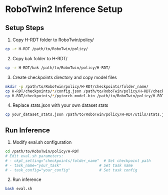 # RoboTwin2 Inference Setup

## Setup Steps

1. Copy H-RDT folder to RoboTwin/policy/
```bash
cp -r H-RDT /path/to/RoboTwin/policy/
```

2. Copy bak folder to H-RDT/
```bash
cp -r H-RDT/bak /path/to/RoboTwin/policy/H-RDT/
```

3. Create checkpoints directory and copy model files
```bash
mkdir -p /path/to/RoboTwin/policy/H-RDT/checkpoints/folder_name/
cp H-RDT/checkpoints/*/config.json /path/to/RoboTwin/policy/H-RDT/checkpoints/folder_name/
cp H-RDT/checkpoints/*/pytorch_model.bin /path/to/RoboTwin/policy/H-RDT/checkpoints/folder_name/
```

4. Replace stats.json with your own dataset stats
```bash
cp your_dataset_stats.json /path/to/RoboTwin/policy/H-RDT/utils/stats.json
```

## Run Inference

1. Modify eval.sh configuration
```bash
cd /path/to/RoboTwin/policy/H-RDT
# Edit eval.sh parameters:
# - ckpt_setting="checkpoints/folder_name"  # Set checkpoint path
# - task_name="your_task"                 # Set task name
# - task_config="your_config"             # Set task config
```

2. Run inference
```bash
bash eval.sh
```
